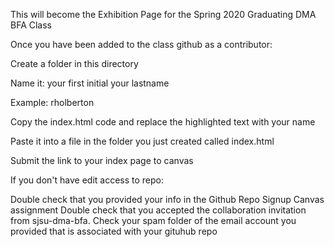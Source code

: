This  will become the Exhibition Page for the Spring 2020 Graduating  DMA BFA Class

Once you have been added to the class github as a contributor:

Create a folder in this directory

Name it: your first initial your lastname

Example: rholberton

Copy the index.html code and replace the  highlighted  text with your name

Paste it into a file in the folder you just created called index.html

Submit the link to your index page to canvas


If you don't have edit access to repo:

Double check that you provided your info in the Github Repo Signup Canvas assignment
Double check that you accepted the collaboration invitation from sjsu-dma-bfa. Check your spam folder of the email account you provided that is associated with your gituhub repo
 
